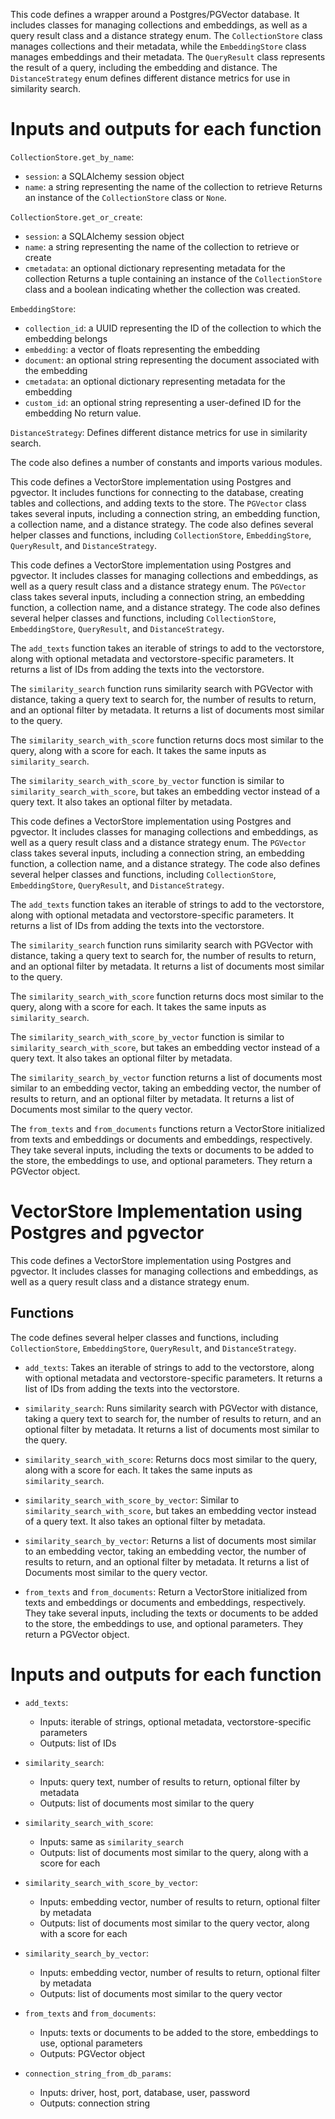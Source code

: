 This code defines a wrapper around a Postgres/PGVector database. It includes classes for managing collections and embeddings, as well as a query result class and a distance strategy enum. The `CollectionStore` class manages collections and their metadata, while the `EmbeddingStore` class manages embeddings and their metadata. The `QueryResult` class represents the result of a query, including the embedding and distance. The `DistanceStrategy` enum defines different distance metrics for use in similarity search. 

# Inputs and outputs for each function
`CollectionStore.get_by_name`:
- `session`: a SQLAlchemy session object
- `name`: a string representing the name of the collection to retrieve
Returns an instance of the `CollectionStore` class or `None`.

`CollectionStore.get_or_create`:
- `session`: a SQLAlchemy session object
- `name`: a string representing the name of the collection to retrieve or create
- `cmetadata`: an optional dictionary representing metadata for the collection
Returns a tuple containing an instance of the `CollectionStore` class and a boolean indicating whether the collection was created.

`EmbeddingStore`:
- `collection_id`: a UUID representing the ID of the collection to which the embedding belongs
- `embedding`: a vector of floats representing the embedding
- `document`: an optional string representing the document associated with the embedding
- `cmetadata`: an optional dictionary representing metadata for the embedding
- `custom_id`: an optional string representing a user-defined ID for the embedding
No return value.

`DistanceStrategy`:
Defines different distance metrics for use in similarity search.

The code also defines a number of constants and imports various modules.

This code defines a VectorStore implementation using Postgres and pgvector. It includes functions for connecting to the database, creating tables and collections, and adding texts to the store. The `PGVector` class takes several inputs, including a connection string, an embedding function, a collection name, and a distance strategy. The code also defines several helper classes and functions, including `CollectionStore`, `EmbeddingStore`, `QueryResult`, and `DistanceStrategy`.

This code defines a VectorStore implementation using Postgres and pgvector. It includes classes for managing collections and embeddings, as well as a query result class and a distance strategy enum. The `PGVector` class takes several inputs, including a connection string, an embedding function, a collection name, and a distance strategy. The code also defines several helper classes and functions, including `CollectionStore`, `EmbeddingStore`, `QueryResult`, and `DistanceStrategy`. 

The `add_texts` function takes an iterable of strings to add to the vectorstore, along with optional metadata and vectorstore-specific parameters. It returns a list of IDs from adding the texts into the vectorstore.

The `similarity_search` function runs similarity search with PGVector with distance, taking a query text to search for, the number of results to return, and an optional filter by metadata. It returns a list of documents most similar to the query.

The `similarity_search_with_score` function returns docs most similar to the query, along with a score for each. It takes the same inputs as `similarity_search`.

The `similarity_search_with_score_by_vector` function is similar to `similarity_search_with_score`, but takes an embedding vector instead of a query text. It also takes an optional filter by metadata.

This code defines a VectorStore implementation using Postgres and pgvector. It includes classes for managing collections and embeddings, as well as a query result class and a distance strategy enum. The `PGVector` class takes several inputs, including a connection string, an embedding function, a collection name, and a distance strategy. The code also defines several helper classes and functions, including `CollectionStore`, `EmbeddingStore`, `QueryResult`, and `DistanceStrategy`. 

The `add_texts` function takes an iterable of strings to add to the vectorstore, along with optional metadata and vectorstore-specific parameters. It returns a list of IDs from adding the texts into the vectorstore.

The `similarity_search` function runs similarity search with PGVector with distance, taking a query text to search for, the number of results to return, and an optional filter by metadata. It returns a list of documents most similar to the query.

The `similarity_search_with_score` function returns docs most similar to the query, along with a score for each. It takes the same inputs as `similarity_search`.

The `similarity_search_with_score_by_vector` function is similar to `similarity_search_with_score`, but takes an embedding vector instead of a query text. It also takes an optional filter by metadata.

The `similarity_search_by_vector` function returns a list of documents most similar to an embedding vector, taking an embedding vector, the number of results to return, and an optional filter by metadata. It returns a list of Documents most similar to the query vector.

The `from_texts` and `from_documents` functions return a VectorStore initialized from texts and embeddings or documents and embeddings, respectively. They take several inputs, including the texts or documents to be added to the store, the embeddings to use, and optional parameters. They return a PGVector object.

# VectorStore Implementation using Postgres and pgvector

This code defines a VectorStore implementation using Postgres and pgvector. It includes classes for managing collections and embeddings, as well as a query result class and a distance strategy enum. 

## Functions

The code defines several helper classes and functions, including `CollectionStore`, `EmbeddingStore`, `QueryResult`, and `DistanceStrategy`. 

- `add_texts`: Takes an iterable of strings to add to the vectorstore, along with optional metadata and vectorstore-specific parameters. It returns a list of IDs from adding the texts into the vectorstore.

- `similarity_search`: Runs similarity search with PGVector with distance, taking a query text to search for, the number of results to return, and an optional filter by metadata. It returns a list of documents most similar to the query.

- `similarity_search_with_score`: Returns docs most similar to the query, along with a score for each. It takes the same inputs as `similarity_search`.

- `similarity_search_with_score_by_vector`: Similar to `similarity_search_with_score`, but takes an embedding vector instead of a query text. It also takes an optional filter by metadata.

- `similarity_search_by_vector`: Returns a list of documents most similar to an embedding vector, taking an embedding vector, the number of results to return, and an optional filter by metadata. It returns a list of Documents most similar to the query vector.

- `from_texts` and `from_documents`: Return a VectorStore initialized from texts and embeddings or documents and embeddings, respectively. They take several inputs, including the texts or documents to be added to the store, the embeddings to use, and optional parameters. They return a PGVector object.

# Inputs and outputs for each function

- `add_texts`:
    - Inputs: iterable of strings, optional metadata, vectorstore-specific parameters
    - Outputs: list of IDs
    
- `similarity_search`:
    - Inputs: query text, number of results to return, optional filter by metadata
    - Outputs: list of documents most similar to the query
    
- `similarity_search_with_score`:
    - Inputs: same as `similarity_search`
    - Outputs: list of documents most similar to the query, along with a score for each
    
- `similarity_search_with_score_by_vector`:
    - Inputs: embedding vector, number of results to return, optional filter by metadata
    - Outputs: list of documents most similar to the query vector, along with a score for each
    
- `similarity_search_by_vector`:
    - Inputs: embedding vector, number of results to return, optional filter by metadata
    - Outputs: list of documents most similar to the query vector
    
- `from_texts` and `from_documents`:
    - Inputs: texts or documents to be added to the store, embeddings to use, optional parameters
    - Outputs: PGVector object
    
- `connection_string_from_db_params`:
    - Inputs: driver, host, port, database, user, password
    - Outputs: connection string

